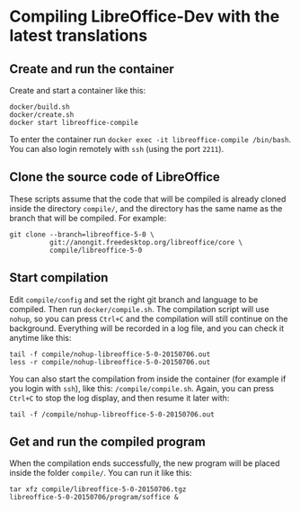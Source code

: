 # Compiling LibreOffice-Dev with the latest translations

## Create and run the container

Create and start a container like this:
```
docker/build.sh
docker/create.sh
docker start libreoffice-compile
```

To enter the container run `docker exec -it libreoffice-compile /bin/bash`.
You can also login remotely with `ssh` (using the port `2211`).


## Clone the source code of LibreOffice

These scripts assume that the code that will be compiled is already cloned inside the directory `compile/`,
and the directory has the same name as the branch that will be compiled. For example:
```
git clone --branch=libreoffice-5-0 \
          git://anongit.freedesktop.org/libreoffice/core \
          compile/libreoffice-5-0
```


## Start compilation

Edit `compile/config` and set the right git branch and language to be compiled.
Then run `docker/compile.sh`. The compilation script will use `nohup`, so you can press `Ctrl+C`
and the compilation will still continue on the background. Everything will be recorded in a log file,
and you can check it anytime like this:
```
tail -f compile/nohup-libreoffice-5-0-20150706.out
less -r compile/nohup-libreoffice-5-0-20150706.out
```
You can also start the compilation from inside the container (for example if you login with `ssh`),
like this: `/compile/compile.sh`.
Again, you can press `Ctrl+C` to stop the log display, and then resume it later with:
```
tail -f /compile/nohup-libreoffice-5-0-20150706.out
```

## Get and run the compiled program

When the compilation ends successfully, the new program will be placed inside the folder `compile/`.
You can run it like this:
```
tar xfz compile/libreoffice-5-0-20150706.tgz
libreoffice-5-0-20150706/program/soffice &
```

